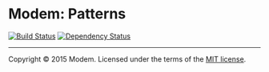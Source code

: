 # Modem: Patterns

[![Build Status](https://travis-ci.org/radio-modem/patterns.svg?branch=master)](https://travis-ci.org/radio-modem/patterns) [![Dependency Status](https://gemnasium.com/radio-modem/patterns.svg)](https://gemnasium.com/radio-modem/patterns)

---

Copyright &copy; 2015 Modem. Licensed under the terms of the [MIT license](LICENSE.md).
